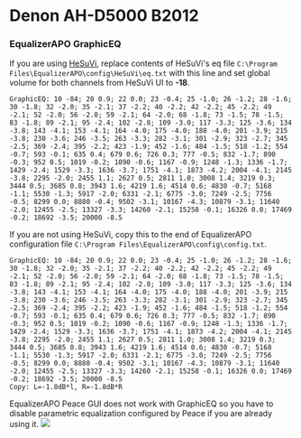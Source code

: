 # Denon AH-D5000 B2012
### EqualizerAPO GraphicEQ
If you are using [HeSuVi](https://sourceforge.net/projects/hesuvi/), replace contents of HeSuVi's eq file `C:\Program Files\EqualizerAPO\config\HeSuVi\eq.txt` with this line and set global volume for both channels from HeSuVi UI to **-18**.
```
GraphicEQ: 10 -84; 20 0.9; 22 0.0; 23 -0.4; 25 -1.0; 26 -1.2; 28 -1.6; 30 -1.8; 32 -2.0; 35 -2.1; 37 -2.2; 40 -2.2; 42 -2.2; 45 -2.2; 49 -2.1; 52 -2.0; 56 -2.0; 59 -2.1; 64 -2.0; 68 -1.8; 73 -1.5; 78 -1.5; 83 -1.8; 89 -2.1; 95 -2.4; 102 -2.8; 109 -3.0; 117 -3.3; 125 -3.6; 134 -3.8; 143 -4.1; 153 -4.1; 164 -4.0; 175 -4.0; 188 -4.0; 201 -3.9; 215 -3.8; 230 -3.6; 246 -3.5; 263 -3.3; 282 -3.1; 301 -2.9; 323 -2.7; 345 -2.5; 369 -2.4; 395 -2.2; 423 -1.9; 452 -1.6; 484 -1.5; 518 -1.2; 554 -0.7; 593 -0.1; 635 0.4; 679 0.6; 726 0.3; 777 -0.5; 832 -1.7; 890 -0.3; 952 0.5; 1019 -0.2; 1090 -0.6; 1167 -0.9; 1248 -1.3; 1336 -1.7; 1429 -2.4; 1529 -3.3; 1636 -3.7; 1751 -4.1; 1873 -4.2; 2004 -4.1; 2145 -3.8; 2295 -2.0; 2455 1.1; 2627 0.5; 2811 1.0; 3008 1.4; 3219 0.3; 3444 0.5; 3685 0.8; 3943 1.6; 4219 1.6; 4514 0.6; 4830 -0.7; 5168 -1.1; 5530 -1.3; 5917 -2.0; 6331 -2.1; 6775 -3.0; 7249 -2.5; 7756 -0.5; 8299 0.0; 8880 -0.4; 9502 -3.1; 10167 -4.3; 10879 -3.1; 11640 -2.0; 12455 -2.5; 13327 -3.3; 14260 -2.1; 15258 -0.1; 16326 0.0; 17469 -0.2; 18692 -3.5; 20000 -8.5
```
If you are not using HeSuVi, copy this to the end of EqualizerAPO configuration file `C:\Program Files\EqualizerAPO\config\config.txt`.
```
GraphicEQ: 10 -84; 20 0.9; 22 0.0; 23 -0.4; 25 -1.0; 26 -1.2; 28 -1.6; 30 -1.8; 32 -2.0; 35 -2.1; 37 -2.2; 40 -2.2; 42 -2.2; 45 -2.2; 49 -2.1; 52 -2.0; 56 -2.0; 59 -2.1; 64 -2.0; 68 -1.8; 73 -1.5; 78 -1.5; 83 -1.8; 89 -2.1; 95 -2.4; 102 -2.8; 109 -3.0; 117 -3.3; 125 -3.6; 134 -3.8; 143 -4.1; 153 -4.1; 164 -4.0; 175 -4.0; 188 -4.0; 201 -3.9; 215 -3.8; 230 -3.6; 246 -3.5; 263 -3.3; 282 -3.1; 301 -2.9; 323 -2.7; 345 -2.5; 369 -2.4; 395 -2.2; 423 -1.9; 452 -1.6; 484 -1.5; 518 -1.2; 554 -0.7; 593 -0.1; 635 0.4; 679 0.6; 726 0.3; 777 -0.5; 832 -1.7; 890 -0.3; 952 0.5; 1019 -0.2; 1090 -0.6; 1167 -0.9; 1248 -1.3; 1336 -1.7; 1429 -2.4; 1529 -3.3; 1636 -3.7; 1751 -4.1; 1873 -4.2; 2004 -4.1; 2145 -3.8; 2295 -2.0; 2455 1.1; 2627 0.5; 2811 1.0; 3008 1.4; 3219 0.3; 3444 0.5; 3685 0.8; 3943 1.6; 4219 1.6; 4514 0.6; 4830 -0.7; 5168 -1.1; 5530 -1.3; 5917 -2.0; 6331 -2.1; 6775 -3.0; 7249 -2.5; 7756 -0.5; 8299 0.0; 8880 -0.4; 9502 -3.1; 10167 -4.3; 10879 -3.1; 11640 -2.0; 12455 -2.5; 13327 -3.3; 14260 -2.1; 15258 -0.1; 16326 0.0; 17469 -0.2; 18692 -3.5; 20000 -8.5
Copy: L=-1.8dB*l, R=-1.8dB*R
```
EqualizerAPO Peace GUI does not work with GraphicEQ so you have to disable parametric equalization configured by Peace if you are already using it.
![](https://raw.githubusercontent.com/jaakkopasanen/AutoEq/master/results/SBAF-Serious/innerfidelity/onear/Denon%20AH-D5000%20B2012/Denon%20AH-D5000%20B2012.png)
